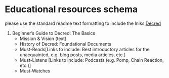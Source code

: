# Educational resources schema 

please use the standard readme text formatting to include the lniks [Decred](https://decred.org)


1. Beginner’s Guide to Decred: The Basics 
   - Mission & Vision (text) 
   - History of Decred: Foundational Documents
   - Must-Reads[Links to include: Best introductory articles for the unacquainted, e.g. blog posts, media articles, etc.]
   - Must-Listens [Links to include: Podcasts (e.g. Pomp, Chain Reaction, etc.)]
   - Must-Watches
